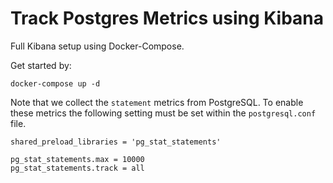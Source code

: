 # Track Postgres Metrics using Kibana

Full Kibana setup using Docker-Compose.

Get started by:

`docker-compose up -d`

Note that we collect the `statement` metrics from PostgreSQL. To enable these metrics the following setting must be set within the `postgresql.conf` file.

```
shared_preload_libraries = 'pg_stat_statements'

pg_stat_statements.max = 10000
pg_stat_statements.track = all
```
